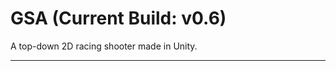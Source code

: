# GSA (Current Build: v0.6)
A top-down 2D racing shooter made in Unity.

***************************************************************************************************

